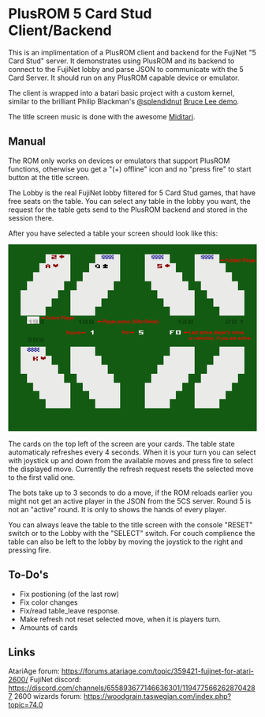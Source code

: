 # PlusROM 5 Card Stud Client/Backend

This is an implimentation of a PlusROM client and backend for the FujiNet "5 Card Stud" server. It demonstrates using PlusROM and its backend to connect to the FujiNet lobby and parse JSON to communicate with the 5 Card Server. It should run on any PlusROM capable device or emulator.

The client is wrapped into a batari basic project with a custom kernel, similar to the brilliant Philip Blackman's [@splendidnut](https://forums.atariage.com/profile/42568-splendidnut/) [Bruce Lee demo](https://forums.atariage.com/topic/361350-brucelee-2600-rough-demo-in-bataribasic/).

The title screen music is done with the awesome [Miditari](https://forums.atariage.com/topic/297927-miditari-midi-to-tia-converter-tool).

## Manual
The ROM only works on devices or emulators that support PlusROM functions, otherwise you get a "(+) offline" icon and no "press fire" to start button at the title screen.

The Lobby is the real FujiNet lobby filtered for 5 Card Stud games, that have free seats on the table. You can select any table in the lobby you want, the request for the table gets send to the PlusROM backend and stored in the session there.

After you have selected a table your screen should look like this:

![Screen Shoot](images/screenshot.png)

The cards on the top left of the screen are your cards. The table state automaticaly refreshes every 4 seconds. When it is your turn you can select with joystick up and down from the available moves and press fire to select the displayed move. Currently the refresh request resets the selected move to the first valid one. 

The bots take up to 3 seconds to do a move, if the ROM reloads earlier you might not get an active player in the JSON from the 5CS server.
Round 5 is not an "active" round. It is only to shows the hands of every player.

You can always leave the table to the title screen with the console "RESET" switch or to the Lobby with the "SELECT" switch. For couch complience the table can also be left to the lobby by moving the joystick to the right and pressing fire.


## To-Do's
- Fix postioning (of the last row)
- Fix color changes
- Fix/read table_leave response.
- Make refresh not reset selected move, when it is players turn.
- Amounts of cards
  

## Links
AtariAge forum: https://forums.atariage.com/topic/359421-fujinet-for-atari-2600/
FujiNet discord: https://discord.com/channels/655893677146636301/1194775662628704287
2600 wizards forum: https://woodgrain.taswegian.com/index.php?topic=74.0
